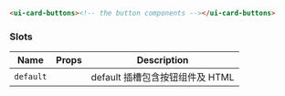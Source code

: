 ```html
<ui-card-buttons><!-- the button components --></ui-card-buttons>
```

### Slots

| Name      | Props | Description                     |
| --------- | ----- | ------------------------------- |
| `default` |       | default 插槽包含按钮组件及 HTML |
